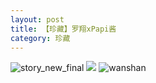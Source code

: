 ```yaml
---
layout: post
title: 【珍藏】罗翔xPapi酱
category: 珍藏
---
```

![story_new_final](http://rh8cub8wq.hd-bkt.clouddn.com/img/story_new_final_0322.png)
![](http://rfbyavrvr.hd-bkt.clouddn.com/img/luo-220721-1.jpg)
![wanshan](http://rh8cub8wq.hd-bkt.clouddn.com/img/wanshan.png)





  




